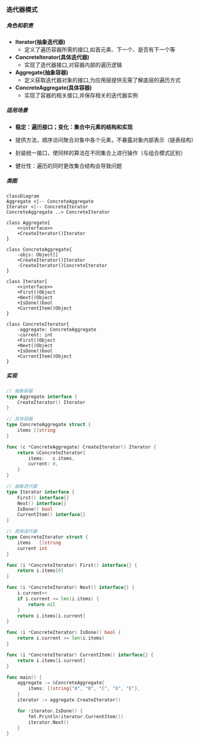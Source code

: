 ### 迭代器模式

##### 角色和职责

- **Iterator(抽象迭代器)**
  - 定义了遍历容器所需的接口,如首元素、下一个、是否有下一个等
- **ConcreteIterator(具体迭代器)**
  - 实现了迭代器接口,对容器内部的遍历逻辑
- **Aggregate(抽象容器)**
  - 定义获取迭代器对象的接口,为应用层提供无需了解底层的遍历方式
- **ConcreteAggregate(具体容器)**
  - 实现了容器的相关接口,并保存相关的迭代器实例

##### 适用场景

- **稳定：遍历接口；变化：集合中元素的结构和实现**

- 提供方法，顺序访问聚合对象中各个元素，不暴露对象内部表示（链表结构）

- 封装统一接口，使同样的算法在不同集合上进行操作（与组合模式区别）

- 健壮性：遍历的同时更改集合结构会导致问题

##### 类图

```mermaid
classDiagram
Aggregate <|-- ConcreteAggregate
Iterator <|-- ConcreteIterator
ConcreteAggregate ..> ConcreteIterator

class Aggregate{
    <<interface>>
    +CreateIterator()Iterator
}

class ConcreteAggregate{
    -objs: Object[]
    +CreateIterator()Iterator
    -CreateIterator()ConcreteIterator
}

class Iterator{
    <<interface>>
    +First()Object
    +Next()Object  
    +IsDone()bool
    +CurrentItem()Object
}

class ConcreteIterator{
    -aggregate: ConcreteAggregate
    -current: int
    +First()Object
    +Next()Object
    +IsDone()bool 
    +CurrentItem()Object
}
```

##### 实现

```go
// 抽象容器
type Aggregate interface {
    CreateIterator() Iterator
}

// 具体容器
type ConcreteAggregate struct {
    items []string
}

func (c *ConcreteAggregate) CreateIterator() Iterator {
    return &ConcreteIterator{
        items:   c.items,
        current: 0,
    }
}

// 抽象迭代器 
type Iterator interface {
    First() interface{}
    Next() interface{}
    IsDone() bool
    CurrentItem() interface{}
}

// 具体迭代器
type ConcreteIterator struct {
    items   []string
    current int
}

func (i *ConcreteIterator) First() interface{} {
    return i.items[0]
}

func (i *ConcreteIterator) Next() interface{} {
    i.current++
    if i.current >= len(i.items) {
        return nil
    }
    return i.items[i.current]
}

func (i *ConcreteIterator) IsDone() bool {
    return i.current >= len(i.items)
}

func (i *ConcreteIterator) CurrentItem() interface{} {
    return i.items[i.current]
}

func main() {
    aggregate := &ConcreteAggregate{
        items: []string{"A", "B", "C", "D", "E"},
    }
    iterator := aggregate.CreateIterator()

    for !iterator.IsDone() {
        fmt.Println(iterator.CurrentItem())
        iterator.Next()
    }
}
```
